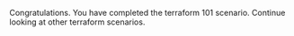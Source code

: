 Congratulations. You have completed the terraform 101 scenario. Continue looking at other terraform scenarios.

